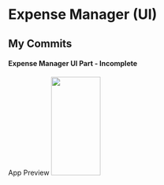 # Expense Manager (UI)


## My Commits
#### Expense Manager UI Part - Incomplete
App Preview
<img src="https://github.com/sandeepdewangan/flutter-expense-manager/blob/master/repo_images/ui-1.gif" width="100" height="200" />

